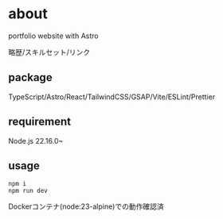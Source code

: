 # about

portfolio website with Astro

略歴/スキルセット/リンク

## package

TypeScript/Astro/React/TailwindCSS/GSAP/Vite/ESLint/Prettier

## requirement

Node.js 22.16.0~

## usage

```shell
npm i
npm run dev
```

Dockerコンテナ(node:23-alpine)での動作確認済

